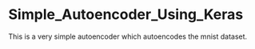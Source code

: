 # Simple_Autoencoder_Using_Keras
This is a very simple autoencoder which autoencodes the mnist dataset.
